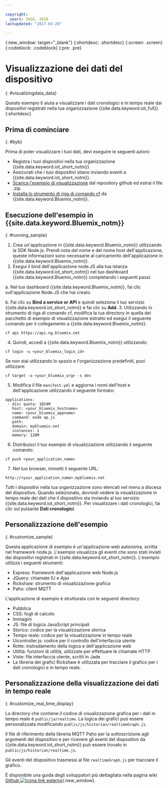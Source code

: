 ```yaml
---

copyright:
  years: 2016, 2018
lastupdated: "2017-03-20"

---
```


{:new_window: target="\_blank"}
{:shortdesc: .shortdesc}
{:screen: .screen}
{:codeblock: .codeblock}
{:pre: .pre}

# Visualizzazione dei dati del dispositivo
{: #visualizingdata_data}

Questo esempio ti aiuta a visualizzare i dati cronologici e in tempo reale dai dispositivi registrati nella tua organizzazione {{site.data.keyword.iot_full}}.
{:shortdesc}

## Prima di cominciare
{: #byb}

Prima di poter visualizzare i tuoi dati, devi eseguire le seguenti azioni:

- Registra i tuoi dispositivi nella tua organizzazione {{site.data.keyword.iot_short_notm}}.
- Assicurati che i tuoi dispositivi stiano inviando eventi a {{site.data.keyword.iot_short_notm}}.
- [Scarica l'esempio di visualizzazione](https://github.com/ibm-watson-iot/rickshaw4iot/archive/master.zip) dal repository github ed estrai il file .zip.
- [Installa lo strumento di riga di comando cf](https://console.bluemix.net/docs/starters/install_cli.html) da {{site.data.keyword.Bluemix_notm}}.

## Esecuzione dell'esempio in {{site.data.keyword.Bluemix_notm}}
{: #running_sample}

1. Crea un'applicazione in {{site.data.keyword.Bluemix_notm}} utilizzando la SDK Node.js. Prendi nota del nome e del nome host dell'applicazione, queste informazioni sono necessarie al caricamento dell'applicazione in {{site.data.keyword.Bluemix_notm}}.
2. Esegui il bind dell'applicazione node.JS alla tua istanza {{site.data.keyword.iot_short_notm}} nel tuo dashboard {{site.data.keyword.Bluemix_notm}} completando i seguenti passi:

  a. Nel tuo dashboard {{site.data.keyword.Bluemix_notm}}, fai clic sull'applicazione Node.JS che hai creato.

  b. Fai clic su **Bind a service or API** e quindi seleziona il tuo servizio {{site.data.keyword.iot_short_notm}} e fai clic su **Add**.
3. Utilizzando lo strumento di riga di comando cf, modifica la tua directory in quella del pacchetto di esempio di visualizzazione estratto ed esegui il seguente comando per il collegamento a {{site.data.keyword.Bluemix_notm}}.
```
cf api https://api.ng.bluemix.net
```
4. Quindi, accedi a {{site.data.keyword.Bluemix_notm}} utilizzando:
```
cf login -u <your_bluemix_login_id>
```
Se non stai utilizzando lo spazio e l'organizzazione predefiniti, puoi utilizzare:
```
cf target -o <your_bluemix_org> -s dev
```

5. Modifica il file `manifest.yml` e aggiorna i nomi dell'host e dell'applicazione utilizzando il seguente formato:
```
applications:
 - disc quota: 1024M
   host: <your_bluemix_hostname>
   name: <your_bluemix_appname>
   command: node ap.js
   path:
   domain: mybluemix.net
   instances: 1
   memory: 128M
```
6. Distribuisci il tuo esempio di visualizzazione utilizzando il seguente comando:
```
cf push <your_application_name>
```
7. Nel tuo browser, immetti il seguente URL:
```
http://<your_application_name>.mybluemix.net
```

Tutti i dispositivi nella tua organizzazione sono elencati nel menu a discesa del dispositivo. Quando selezionato, dovresti vedere la visualizzazione in tempo reale dei dati che il dispositivo sta inviando al tuo servizio {{site.data.keyword.iot_short_notm}}. Per visualizzare i dati cronologici, fai clic sul pulsante **Dati cronologici**.

## Personalizzazione dell'esempio
{: #customize_sample}

Questa applicazione di esempio è un'applicazione web autonoma, scritta nel framework node.js. L'esempio visualizza gli eventi che sono stati inviati dai dispositivi registrati in {{site.data.keyword.iot_short_notm}}. L'esempio utilizza i seguenti strumenti:

- Express: framework dell'applicazione web Node.js
- JQuery: chiamate IU e Ajax
- Rickshaw: strumento di visualizzazione grafica
- Paho: client MQTT

L'applicazione di esempio è strutturata con le seguenti directory:

- Pubblica
- CSS: fogli di calcolo
- Immagini
- JS: file di logica JavaScript principali
- Storico: codice per la visualizzazione storica
- Tempo reale: codice per la visualizzazione in tempo reale
- Uicontroller.js: codice per il controllo dell'interfaccia utente
- Rotte: instradamento della logica e dell'applicazione web
- Utilità: funzioni di utilità, utilizzate per effettuare le chiamate HTTP
- Viste: file interfaccia utente, scritti in Jade
- La libreria dei grafici Rickshaw è utilizzata per tracciare il grafico per i dati cronologici e in tempo reale.

## Personalizzazione della visualizzazione dei dati in tempo reale
{: #customize_real_time_display}

La directory che contiene il codice di visualizzazione grafica per i dati in tempo reale è `public/ja/realtime`. La logica dei grafici può essere personalizzata modificando `public/js/historian/realtimeGraph.js`.

Il file di riferimento della libreria MQTT Paho per la sottoscrizione agli argomenti del dispositivo e per ricevere gli eventi del dispositivo da {{site.data.keyword.iot_short_notm}} può essere trovato in `public/js/historian/realtime.js`.

Gli eventi del dispositivo trasmessi al file `realtimeGraph.js` per tracciare il grafico.

È disponibile una guida degli sviluppatori più dettagliata nella pagina wiki [Github ![Icona link esterno](../../icons/launch-glyph.svg "Icona link esterno")](https://github.com/ibm-watson-iot/rickshaw4iot/wiki){:new_window}.
